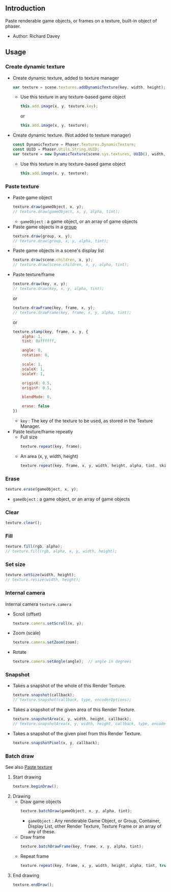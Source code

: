 ## Introduction

Paste renderable game objects, or frames on a texture, built-in object of phaser.

- Author: Richard Davey

## Usage

### Create dynamic texture

- Create dynamic texture, added to texture manager
    ```javascript
    var texture = scene.textures.addDynamicTexture(key, width, height);
    ```
    - Use this texture in any texture-based game object
        ```javascript
        this.add.image(x, y, texture.key);
        ```
        or
        ```javascript
        this.add.image(x, y, texture);
        ```
- Create dynamic texture. (Not added to texture manager)
    ```javascript
    const DynamicTexture = Phaser.Textures.DynamicTexture;
    const UUID = Phaser.Utils.String.UUID;
    var texture = new DynamicTexture(scene.sys.textures, UUID(), width, height)    
    ```
    - Use this texture in any texture-based game object
        ```javascript
        this.add.image(x, y, texture);
        ```

### Paste texture

- Paste game object
    ```javascript
    texture.draw(gameObject, x, y);
    // texture.draw(gameObject, x, y, alpha, tint);
    ```
   - `gameObject` : a game object, or an array of game objects
- Paste game objects in a [group](group.md)
    ```javascript
    texture.draw(group, x, y);
    // texture.draw(group, x, y, alpha, tint);
    ```
- Paste game objects in a scene's display list
    ```javascript
    texture.draw(scene.children, x, y);
    // texture.draw(scene.children, x, y, alpha, tint);
    ```
- Paste texture/frame
    ```javascript
    texture.draw(key, x, y);
    // texture.draw(key, x, y, alpha, tint);
    ```
    or
    ```javascript
    texture.drawFrame(key, frame, x, y);
    // texture.drawFrame(key, frame, x, y, alpha, tint);
    ```
    or
    ```javascript
    texture.stamp(key, frame, x, y, {
        alpha: 1,
        tint: 0xffffff,

        angle: 0,
        rotation: 0,

        scale: 1,
        scaleX: 1,
        scaleY: 1,

        originX: 0.5,
        originY: 0.5,

        blendMode: 0,

        erase: false
    })
    ```
    - `key` : The key of the texture to be used, as stored in the Texture Manager.
- Paste texture/frame repeatly
    - Full size
        ```javascript
        texture.repeat(key, frame);
        ```
    - An area (x, y, width, height)
        ```javascript
        texture.repeat(key, frame, x, y, width, height, alpha, tint, skipBatch);
        ```

### Erase

```javascript
texture.erase(gameObject, x, y);
```

- `gameObject` : a game object, or an array of game objects

### Clear

```javascript
texture.clear();
```

### Fill

```javascript
texture.fill(rgb, alpha);
// texture.fill(rgb, alpha, x, y, width, height);
```

### Set size

```javascript
texture.setSize(width, height);
// texture.resize(width, height);
```

### Internal camera

Internal camera `texture.camera`

- Scroll (offset)
    ```javascript
    texture.camera.setScroll(x, y);
    ```
- Zoom (scale)
    ```javascript
    texture.camera.setZoom(zoom);
    ```
- Rotate
    ```javascript
    texture.camera.setAngle(angle);  // angle in degrees
    ```

### Snapshot

- Takes a snapshot of the whole of this Render Texture.
    ```javascript
    texture.snapshot(callback);
    // texture.snapshot(callback, type, encoderOptions);
    ```
- Takes a snapshot of the given area of this Render Texture.
    ```javascript
    texture.snapshotArea(x, y, width, height, callback);
    // texture.snapshotArea(x, y, width, height, callback, type, encoderOptions);
    ```
- Takes a snapshot of the given pixel from this Render Texture.
    ```javascript
    texture.snapshotPixel(x, y, callback);
    ```

### Batch draw

See also [Paste texture](dynamic-texture.md#paste-texture)

1. Start drawing
    ```javascript
    texture.beginDraw();
    ```
1. Drawing
    - Draw game objects
        ```javascript
        texture.batchDraw(gameObject, x, y, alpha, tint);
        ```
        - `gameObject` : Any renderable Game Object, or Group, Container, Display List, other Render Texture, Texture Frame or an array of any of these.
    - Draw frame
        ```javascript
        texture.batchDrawFrame(key, frame, x, y, alpha, tint);
        ```
    - Repeat frame
        ```javascript
        texture.repeat(key, frame, x, y, width, height, alpha, tint, true);
        ```
1. End drawing
    ```javascript
    texture.endDraw();
    ```